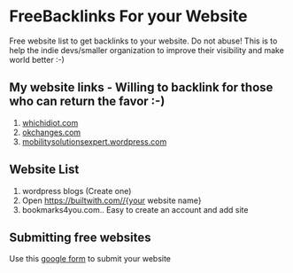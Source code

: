# FreeBacklinks For your Website
Free website list to get backlinks to your website. Do not abuse! This is to help the indie devs/smaller organization to improve their visibility and make world better :-)

## My website links - Willing to backlink for those who can return the favor :-)
1. [whichidiot.com](https://whichidiot.com)
2. [okchanges.com](https://okchanges.com)
3. [mobilitysolutionsexpert.wordpress.com](https://mobilitysolutionsexpert.wordpress.com/)


## Website List
1. wordpress blogs (Create one)
2. Open https://builtwith.com//{your website name}
3. bookmarks4you.com.. Easy to create an account and add site




## Submitting free websites

Use this [google form](https://forms.gle/Kk17Wppy3pE7xLgf7) to submit your website 
